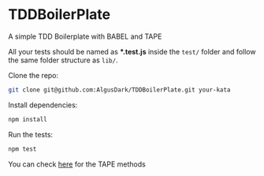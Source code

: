 # TDDBoilerPlate

A simple TDD Boilerplate with BABEL and TAPE

All your tests should be named as __*.test.js__ inside the `test/` folder and follow the same folder structure as `lib/`.

Clone the repo:
```sh
git clone git@github.com:AlgusDark/TDDBoilerPlate.git your-kata
```

Install dependencies:
```sh
npm install
```

Run the tests:
```sh
npm test
```
You can check [here](https://github.com/substack/tape#methods) for the TAPE methods